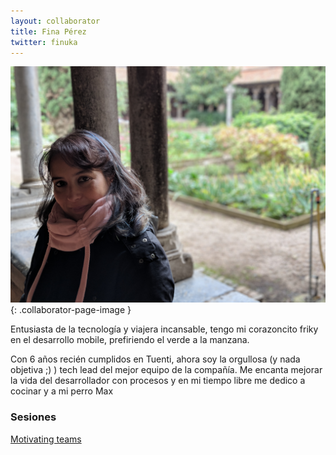 ```yaml
---
layout: collaborator
title: Fina Pérez
twitter: finuka
---
```

![Fina Pérez](/img/colaboradores/fina-perez.jpg){: .collaborator-page-image }

<p>Entusiasta de la tecnología y viajera incansable, tengo mi corazoncito friky en el desarrollo mobile, prefiriendo el verde a la manzana.</p>

<p>Con 6 años recién cumplidos en Tuenti, ahora soy la orgullosa (y nada objetiva ;) ) tech lead del mejor equipo de la compañía. Me encanta mejorar la vida del desarrollador con procesos y en mi tiempo libre me dedico a cocinar y a mi perro Max</p>

### Sesiones

[Motivating teams](/proxima-sesion)
